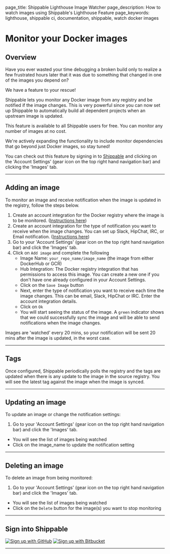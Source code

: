 page_title: Shippable Lighthouse Image Watcher
page_description: How to watch images using Shippable's Lighthouse Feature
page_keywords: lighthouse, shippable ci, documentation, shippable, watch docker images

# Monitor your Docker images

## Overview

Have you ever wasted your time debugging a broken build only to realize a few frustrated hours later that it was due to something that changed in one of the images you depend on?

We have a feature to your rescue!

Shippable lets you monitor any Docker image from any registry and be notified if the image changes. This is very powerful since you can now set up Shippable to automatically build all dependent projects when an upstream image is updated.

This feature is available to all Shippable users for free. You can monitor any number of images at no cost.

We're actively expanding the functionality to include monitor dependencies that go beyond just Docker images, so stay tuned!

You can check out this feature by signing in to [Shippable](https://app.shippable.com) and clicking on the 'Account Settings' (gear icon on the top right hand navigation bar) and clicking the 'Images' tab.

---

## Adding an image

To monitor an image and receive notification when the image is updated in the registry, follow the steps below.

1. Create an account integration for the Docker registry where the image is to be monitored. ([Instructions here](int_docker_registries.md))
2. Create an account integration for the type of notification you want to receive when the image changes. You can set up Slack, HipChat, IRC, or Email notification. ([Instructions here](int_notifications.md))
3. Go to your 'Account Settings' (gear icon on the top right hand navigation bar) and click the 'Images' tab.
4. Click on `Add image` and complete the following
    * Image Name: `your_repo_name/image_name` (the image from either DockerHub or GCR)  
    - Hub Integration: The Docker registry integration that has permissions to access this image. You can create a new one if you don't have one already configured in your Account Settings.  
    - Click on the `Save Image` button
    - Next, enter the type of notification you want to receive each time the image changes. This can be email, Slack, HipChat or IRC. Enter the account integration details.
    - Click on `Ok`
    - You will start seeing the status of the image. A `green` indicator shows that we could successfully sync the image and will be able to send notifications when the image changes.

Images are 'watched' every 20 mins, so your notification will be sent 20 mins after the image is updated, in the worst case.

---

## Tags

Once configured, Shippable periodically polls the registry and the tags are updated when there is any update to the image in the source registry. You will see the latest tag against the image when the image is synced.

---

## Updating an image

To update an image or change the notification settings:

1. Go to your 'Account Settings' (gear icon on the top right hand navigation bar) and click the 'Images' tab.
 - You will see the list of images being watched
 - Click on the image_name to update the notification setting

---

## Deleting an image

To delete an image from being monitored:

1. Go to your 'Account Settings' (gear icon on the top right hand navigation bar) and click the 'Images' tab.
 - You will see the list of images being watched
 - Click on the `Delete` button for the image(s) you want to stop monitoring

---


## Sign into Shippable

<div class="signup-buttons">
  <!--HubSpot Call-to-Action Code -->
  <span class="hs-cta-wrapper" id="hs-cta-wrapper-64e0f8e9-8d08-40d5-948c-d0faf9827d17">
      <span class="hs-cta-node hs-cta-64e0f8e9-8d08-40d5-948c-d0faf9827d17" id="hs-cta-64e0f8e9-8d08-40d5-948c-d0faf9827d17">
          <!--[if lte IE 8]><div id="hs-cta-ie-element"></div><![endif]-->
          <a href="http://cta-redirect.hubspot.com/cta/redirect/362403/64e0f8e9-8d08-40d5-948c-d0faf9827d17"  target="_blank" ><img class="hs-cta-img" id="hs-cta-img-64e0f8e9-8d08-40d5-948c-d0faf9827d17" style="border-width:0px;" src="https://no-cache.hubspot.com/cta/default/362403/64e0f8e9-8d08-40d5-948c-d0faf9827d17.png"  alt="Sign up with GitHub"/></a>
      </span>
      <script charset="utf-8" src="https://js.hscta.net/cta/current.js"></script>
      <script type="text/javascript">
          hbspt.cta.load(362403, '64e0f8e9-8d08-40d5-948c-d0faf9827d17', {});
      </script>
  </span>
  <!-- end HubSpot Call-to-Action Code -->
  <!--HubSpot Call-to-Action Code -->
  <span class="hs-cta-wrapper" id="hs-cta-wrapper-314f8ada-0d53-49db-afa0-483d5963e59e">
      <span class="hs-cta-node hs-cta-314f8ada-0d53-49db-afa0-483d5963e59e" id="hs-cta-314f8ada-0d53-49db-afa0-483d5963e59e">
          <!--[if lte IE 8]><div id="hs-cta-ie-element"></div><![endif]-->
          <a href="http://cta-redirect.hubspot.com/cta/redirect/362403/314f8ada-0d53-49db-afa0-483d5963e59e"  target="_blank" ><img class="hs-cta-img" id="hs-cta-img-314f8ada-0d53-49db-afa0-483d5963e59e" style="border-width:0px;" src="https://no-cache.hubspot.com/cta/default/362403/314f8ada-0d53-49db-afa0-483d5963e59e.png"  alt="Sign up with Bitbucket"/></a>
      </span>
      <script charset="utf-8" src="https://js.hscta.net/cta/current.js"></script>
      <script type="text/javascript">
          hbspt.cta.load(362403, '314f8ada-0d53-49db-afa0-483d5963e59e', {});
      </script>
  </span>
  <!-- end HubSpot Call-to-Action Code -->
</div>

---
